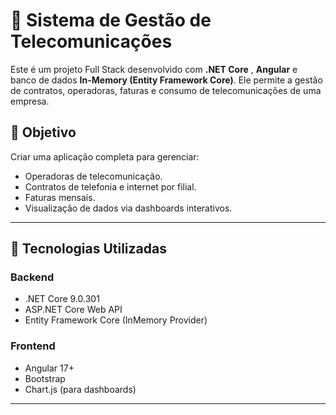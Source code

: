 # 📡 Sistema de Gestão de Telecomunicações

Este é um projeto Full Stack desenvolvido com **.NET Core** , **Angular** e banco de dados **In-Memory (Entity Framework Core)**. Ele permite a gestão de contratos, operadoras, faturas e consumo de telecomunicações de uma empresa.

## 🎯 Objetivo

Criar uma aplicação completa para gerenciar:

- Operadoras de telecomunicação.
- Contratos de telefonia e internet por filial.
- Faturas mensais.
- Visualização de dados via dashboards interativos.

---

## 🔧 Tecnologias Utilizadas

### Backend
- .NET Core 9.0.301
- ASP.NET Core Web API
- Entity Framework Core (InMemory Provider)

### Frontend
- Angular 17+
- Bootstrap
- Chart.js (para dashboards)

---

